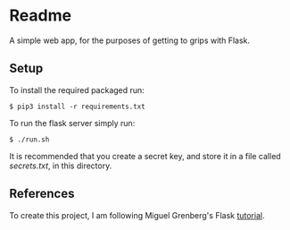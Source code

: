 # Readme

A simple web app, for the purposes of getting to grips with Flask.

## Setup
To install the required packaged run:
```console
$ pip3 install -r requirements.txt
```

To run the flask server simply run:
```console
$ ./run.sh
```

It is recommended that you create a secret key, and store it in a file called *secrets.txt*, in this directory.

## References
To create this project, I am following Miguel Grenberg's Flask [tutorial](https://blog.miguelgrinberg.com/post/the-flask-mega-tutorial-part-i-hello-world).
